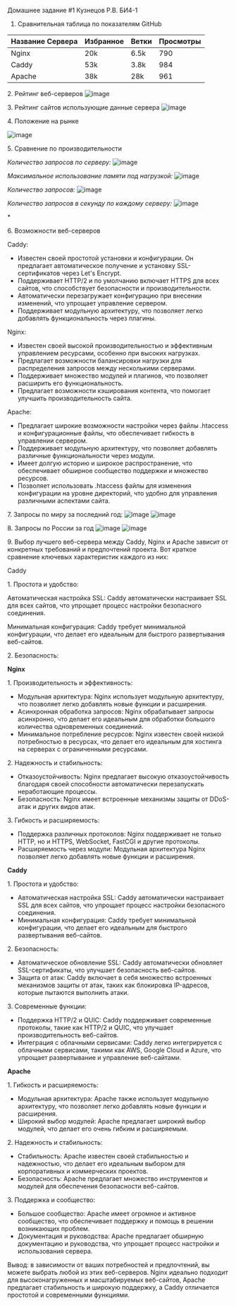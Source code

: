 ﻿Домашнее задание #1 
Кузнецов Р.В. БИ4-1

1. Сравнительная таблица по показателям GitHub

|Название  Сервера  |Избранное|Ветки |Просмотры |
| :- | :- | :- | :- |
|Nginx     |20k|6\.5k|790|
|Caddy  |53k|3\.8k|984|
|Apache|38k|28k|961|


2\.  Рейтинг веб-серверов 
![image](https://github.com/ky3ob/dz_Kuznecov/assets/163290975/d5774765-3f0f-4032-9fdc-a226ece0546a)

3\. Рейтинг сайтов использующие данные сервера
![image](https://github.com/ky3ob/dz_Kuznecov/assets/163290975/d174c4d2-5223-468c-bc52-682127efdd23)




4\. Положение на рынке 

![image](https://github.com/ky3ob/dz_Kuznecov/assets/163290975/5fca7d85-4d6f-400b-a209-771278eb474f)



5\. Сравнение по производительности 

*Количество запросов по серверу:*
![image](https://github.com/ky3ob/dz_Kuznecov/assets/163290975/6fe8269a-9c49-4468-bc9b-79dc7c25da0e)

*Максимальное использование памяти под нагрузкой:*
![image](https://github.com/ky3ob/dz_Kuznecov/assets/163290975/9b6920a5-4e90-447b-93c9-a3a2f9639b4f)


*Количество запросов:*
![image](https://github.com/ky3ob/dz_Kuznecov/assets/163290975/06409972-1b59-4baf-a9d8-c47b18180384)


*Количество запросов в секунду по каждому серверу:*
![image](https://github.com/ky3ob/dz_Kuznecov/assets/163290975/4757d1cb-ef3e-4914-bcc9-e9a497e1b1ce)


\*

6\. Возможности веб-серверов

Caddy:

- Известен своей простотой установки и конфигурации. Он предлагает автоматическое получение и установку SSL-сертификатов через Let's Encrypt.
- Поддерживает HTTP/2 и по умолчанию включает HTTPS для всех сайтов, что способствует безопасности и производительности.
- Автоматически перезагружает конфигурацию при внесении изменений, что упрощает управление сервером.
- Поддерживает модульную архитектуру, что позволяет легко добавлять функциональность через плагины.

Nginx:

- Известен своей высокой производительностью и эффективным управлением ресурсами, особенно при высоких нагрузках.
- Предлагает возможности балансировки нагрузки для распределения запросов между несколькими серверами.
- Поддерживает множество модулей и плагинов, что позволяет расширить его функциональность.
- Предлагает возможности кэширования контента, что помогает улучшить производительность сайта.

Apache:

- Предлагает широкие возможности настройки через файлы .htaccess и конфигурационные файлы, что обеспечивает гибкость в управлении сервером.
- Поддерживает модульную архитектуру, что позволяет добавлять различные функциональности через модули.
- Имеет долгую историю и широкое распространение, что обеспечивает обширное сообщество поддержки и множество ресурсов.
- Позволяет использовать .htaccess файлы для изменения конфигурации на уровне директорий, что удобно для управления различными аспектами сайта.

7\. Запросы по миру за последний год:
![image](https://github.com/ky3ob/dz_Kuznecov/assets/163290975/db2cb7f2-71d0-4181-8198-708796573d18)
![image](https://github.com/ky3ob/dz_Kuznecov/assets/163290975/d47d266a-fe35-4ed5-907b-445f0652e455)




8\. Запросы по России за год 
![image](https://github.com/ky3ob/dz_Kuznecov/assets/163290975/bf877815-53fd-42f3-8054-1b0921646316)
![image](https://github.com/ky3ob/dz_Kuznecov/assets/163290975/f85e7c71-5cd3-4666-8867-9b422b628fed)


9\. Выбор лучшего веб-сервера между Caddy, Nginx и Apache зависит от конкретных требований и предпочтений проекта. Вот краткое сравнение ключевых характеристик каждого из них:

Caddy

1\. Простота и удобство:

Автоматическая настройка SSL: Caddy автоматически настраивает SSL для всех сайтов, что упрощает процесс настройки безопасного соединения.

Минимальная конфигурация: Caddy требует минимальной конфигурации, что делает его идеальным для быстрого развертывания веб-сайтов.

2\. Безопасность:

**Nginx**

1\. Производительность и эффективность:

- Модульная архитектура: Nginx использует модульную архитектуру, что позволяет легко добавлять новые функции и расширения.
- Асинхронная обработка запросов: Nginx обрабатывает запросы асинхронно, что делает его идеальным для обработки большого количества одновременных соединений.
- Минимальное потребление ресурсов: Nginx известен своей низкой потребностью в ресурсах, что делает его идеальным для хостинга на серверах с ограниченными ресурсами.

2\. Надежность и стабильность:

- Отказоустойчивость: Nginx предлагает высокую отказоустойчивость благодаря своей способности автоматически перезапускать неработающие процессы.
- Безопасность: Nginx имеет встроенные механизмы защиты от DDoS-атак и других видов атак.

3\. Гибкость и расширяемость:

- Поддержка различных протоколов: Nginx поддерживает не только HTTP, но и HTTPS, WebSocket, FastCGI и другие протоколы.
- Расширяемость через модули: Модульная архитектура Nginx позволяет легко добавлять новые функции и расширения.

**Caddy** 

1\. Простота и удобство:

- Автоматическая настройка SSL: Caddy автоматически настраивает SSL для всех сайтов, что упрощает процесс настройки безопасного соединения.
- Минимальная конфигурация: Caddy требует минимальной конфигурации, что делает его идеальным для быстрого развертывания веб-сайтов.

2\. Безопасность:

- Автоматическое обновление SSL: Caddy автоматически обновляет SSL-сертификаты, что улучшает безопасность веб-сайтов.
- Защита от атак: Caddy включает в себя множество встроенных механизмов защиты от атак, таких как блокировка IP-адресов, которые пытаются выполнить атаки.

3\. Современные функции:

- Поддержка HTTP/2 и QUIC: Caddy поддерживает современные протоколы, такие как HTTP/2 и QUIC, что улучшает производительность веб-сайтов.
- Интеграция с облачными сервисами: Caddy легко интегрируется с облачными сервисами, такими как AWS, Google Cloud и Azure, что упрощает развертывание и управление веб-сайтами.

**Apache**

1\. Гибкость и расширяемость:

- Модульная архитектура: Apache также использует модульную архитектуру, что позволяет легко добавлять новые функции и расширения.
- Широкий выбор модулей: Apache предлагает широкий выбор модулей, что делает его очень гибким и расширяемым.

2\. Надежность и стабильность:

- Стабильность: Apache известен своей стабильностью и надежностью, что делает его идеальным выбором для корпоративных и коммерческих проектов.
- Безопасность: Apache предлагает множество инструментов и модулей для обеспечения безопасности веб-сайтов.

3\. Поддержка и сообщество:

- Большое сообщество: Apache имеет огромное и активное сообщество, что обеспечивает поддержку и помощь в решении возникающих проблем.
- Документация и руководства: Apache предлагает обширную документацию и руководства, что упрощает процесс настройки и использования сервера.

Вывод: в зависимости от ваших потребностей и предпочтений, вы можете выбрать любой из этих веб-серверов. Nginx идеально подходит для высоконагруженных и масштабируемых веб-сайтов, Apache предлагает стабильность и широкую поддержку, а Caddy отличается простотой и современными функциями.
